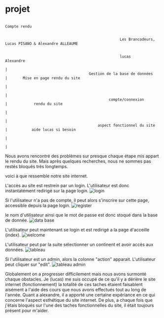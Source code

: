 # projet



                                                                           Compte rendu


                                                        Les Brancodeurs, Lucas PISANO & Alexandre ALLEAUME
                                                        
                                                        
                                                        lucas                                   Alexandre
                                                                                 |
                                          Gestion de la base de données          |       Mise en page rendu du site
                                                                                 |
                                                                                 |
                                                   compte/connexion              |            rendu du site
                                                                                 |
                                                                                 |
                                              aspect fonctionnel du site         |           aide lucas si besoin
                                                                                 |
                                                                                 |


Nous avons rencontré des problèmes sur presque chaque étape mis appart le rendu du site. Mais après quelques recherches, nous ne sommes pas restés bloqués très longtemps.


voici à que ressemble notre site internet.

L'accès au site est restrein par un login. L'utilisateur est donc instantatément redirigé sur la page login.
![login](https://user-images.githubusercontent.com/77196492/116005761-ac900180-a608-11eb-82ea-f13e7f492d00.PNG)

Si l'utilisateur n'a pas de compte, il peut alors s'inscrire sur cette page, accessible depuis la page login.
![register](https://user-images.githubusercontent.com/77196492/116005803-d2b5a180-a608-11eb-84aa-650b6e7b5519.PNG)

le nom d'utilisateur ainsi que le mot de passe est donc stoqué dans la base de donnée.
![data base](https://user-images.githubusercontent.com/77196492/116005850-0e506b80-a609-11eb-9afd-7a79e126ad6d.PNG)

L'utilisateur peut maintenant se login et est redirigé a la page d'acceille (index).
![welcome](https://user-images.githubusercontent.com/77196492/116005879-3e980a00-a609-11eb-8d96-b11b61e190bb.PNG)

L'utilisateur peut par la suite sélectionner un continent et avoir accès aux données.
![tableau](https://user-images.githubusercontent.com/77196492/116005911-58d1e800-a609-11eb-8320-b68119b5030d.PNG)

Si l'utilisateur est un admin, alors la colonne "action" apparait. L'utilisateur peut cliquer sur "edit".
![tableau admin](https://user-images.githubusercontent.com/77196492/116005943-83bc3c00-a609-11eb-8fb7-1d47325b32c9.PNG)

Globalement on a progresser difficilement mais nous avons surmonté chaque obstacles. Je (lucas) me suis occupé de ce qu'il y a dérière le site internet (fonctionnement) 
la totalité de ces taches étaient faisablent aisément a l'aide des cours que nous avons effectués tout au long de l'année. Quant a alexandre, il a apporté une certaine
expériance en ce qui concerne l'aspect esthétique du site internet. De plus, a chaque fois que j'étais bloqués sur l'une des taches fonctionnelles du site, il était toujours présent pour m'aider.













